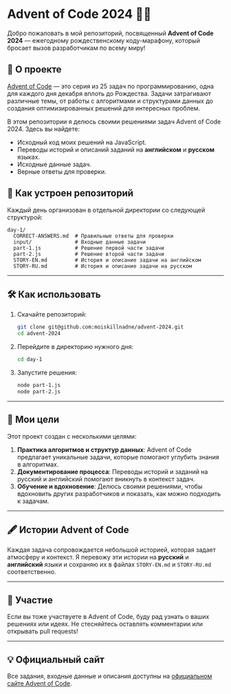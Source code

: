 
# Advent of Code 2024 🎄✨

Добро пожаловать в мой репозиторий, посвященный **Advent of Code 2024** — ежегодному рождественскому коду-марафону, который бросает вызов разработчикам по всему миру!

## 📖 О проекте
[Advent of Code](https://adventofcode.com/) — это серия из 25 задач по программированию, одна для каждого дня декабря вплоть до Рождества. Задачи затрагивают различные темы, от работы с алгоритмами и структурами данных до создания оптимизированных решений для интересных проблем.

В этом репозитории я делюсь своими решениями задач Advent of Code 2024. Здесь вы найдете:
- Исходный код моих решений на JavaScript.
- Переводы историй и описаний заданий на **английском** и **русском** языках.
- Исходные данные задач.
- Верные ответы для проверки.

## 🚀 Как устроен репозиторий
Каждый день организован в отдельной директории со следующей структурой:

```
day-1/
  CORRECT-ANSWERS.md  # Правильные ответы для проверки
  input/              # Входные данные задачи
  part-1.js           # Решение первой части задачи
  part-2.js           # Решение второй части задачи
  STORY-EN.md         # История и описание задачи на английском
  STORY-RU.md         # История и описание задачи на русском
```

---

## 🛠️ Как использовать
1. Скачайте репозиторий:
   ```bash
   git clone git@github.com:moiskillnadne/advent-2024.git
   cd advent-2024
   ```
2. Перейдите в директорию нужного дня:
   ```bash
   cd day-1
   ```
3. Запустите решения:
   ```bash
   node part-1.js
   node part-2.js
   ```

---

## 🌟 Мои цели
Этот проект создан с несколькими целями:
1. **Практика алгоритмов и структур данных**: Advent of Code предлагает уникальные задачи, которые помогают углубить знания в алгоритмах.
2. **Документирование процесса**: Переводы историй и заданий на русский и английский помогают вникнуть в контекст задач.
3. **Обучение и вдохновение**: Делюсь своими решениями, чтобы вдохновить других разработчиков и показать, как можно подходить к задачам.

---

## 🖋️ Истории Advent of Code
Каждая задача сопровождается небольшой историей, которая задает атмосферу и контекст. Я перевожу эти истории на **русский** и **английский** языки и сохраняю их в файлах `STORY-EN.md` и `STORY-RU.md` соответственно.

---

## 🤝 Участие
Если вы тоже участвуете в Advent of Code, буду рад узнать о ваших решениях или идеях. Не стесняйтесь оставлять комментарии или открывать pull requests!

---

## 💡 Официальный сайт
Все задания, входные данные и описания доступны на [официальном сайте Advent of Code](https://adventofcode.com/2024).
